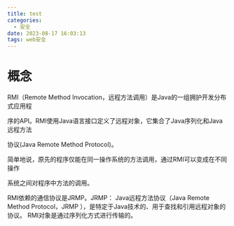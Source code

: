 ```yaml
---
title: test
categories:  
  - 安全
date: 2023-08-17 16:03:13
tags: web安全
---
```


# 概念

RMI（Remote Method Invocation，远程方法调用）是Java的一组拥护开发分布式应用程

序的API。RMI使用Java语言接口定义了远程对象，它集合了Java序列化和Java远程方法

协议(Java Remote Method Protocol)。

简单地说，原先的程序仅能在同一操作系统的方法调用，通过RMI可以变成在不同操作

系统之间对程序中方法的调用。

RMI依赖的通信协议是JRMP。JRMP： Java远程方法协议（Java Remote Method
Protocol，JRMP ），是特定于Java技术的、用于查找和引用远程对象的协议。
RMI对象是通过序列化方式进行传输的。